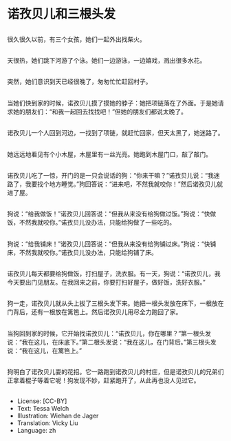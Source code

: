 # 诺孜贝儿和三根头发

##
很久很久以前，有三个女孩，她们一起外出找柴火。

##
天很热，她们跳下河游了个泳。她们一边游泳，一边嬉戏，溅出很多水花。

##
突然，她们意识到天已经很晚了，匆匆忙忙赶回村子。

##
当她们快到家的时候，诺孜贝儿摸了摸她的脖子：她把项链落在了外面。于是她请求她的朋友们：“和我一起回去找找吧！”但她的朋友们都说太晚了。

##
诺孜贝儿一个人回到河边，一找到了项链，就赶忙回家，但天太黑了，她迷路了。

##
她远远地看见有个小木屋，木屋里有一丝光亮。她跑到木屋门口，敲了敲门。

##
诺孜贝儿吃了一惊，开门的是一只会说话的狗：“你来干嘛？”诺孜贝儿说：“我迷路了，我要找个地方睡觉。”狗回答说：“进来吧，不然我就咬你！”然后诺孜贝儿就进了屋。

##
狗说：“给我做饭！”诺孜贝儿回答说：“但我从来没有给狗做过饭。”狗说：“快做饭，不然我就咬你。”诺孜贝儿没办法，只能给狗做了一些吃的。

##
狗说：“给我铺床！”诺孜贝儿回答说：“但我从来没有给狗铺过床。”狗说：“快铺床，不然我就咬你。”诺孜贝儿没办法，只能给狗铺了床。

##
诺孜贝儿每天都要给狗做饭，打扫屋子，洗衣服。有一天，狗说：“诺孜贝儿，我今天要出门见朋友。在我回来之前，你要打扫好屋子，做好饭，洗好衣服。”

##
狗一走，诺孜贝儿就从头上拔了三根头发下来。她把一根头发放在床下，一根放在门背后，还有一根放在篱笆上。然后诺孜贝儿用尽全力跑回了家。

##
当狗回到家的时候，它开始找诺孜贝儿：“诺孜贝儿，你在哪里？”第一根头发说：“我在这儿，在床底下。”第二根头发说：“我在这儿，在门背后。”第三根头发说：“我在这儿，在篱笆上。”

##
狗明白了诺孜贝儿耍的花招。它一路跑到诺孜贝儿的村庄，但是诺孜贝儿的兄弟们正拿着棍子等着它呢！狗发现不妙，赶紧跑开了，从此再也没人见过它。

##
* License: [CC-BY]
* Text: Tessa Welch
* Illustration: Wiehan de Jager
* Translation: Vicky Liu
* Language: zh
